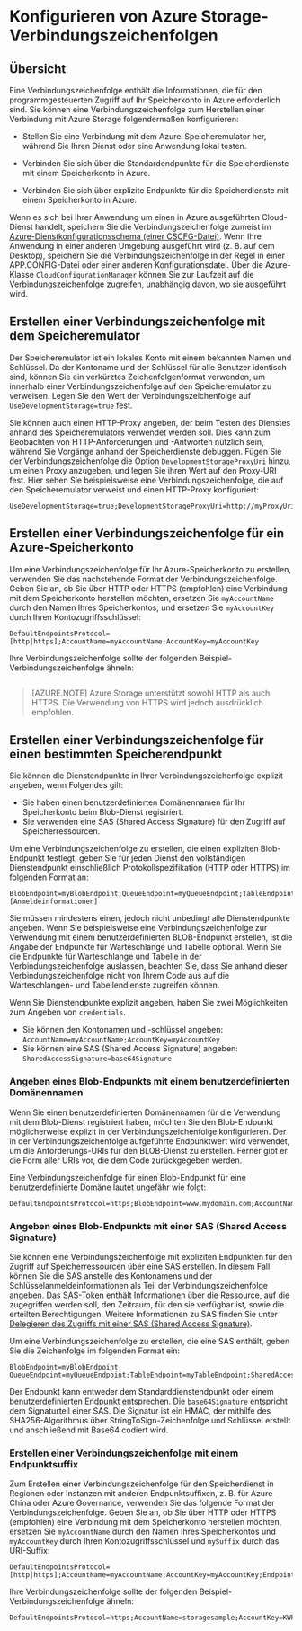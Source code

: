 ﻿<properties 
	pageTitle="Konfigurieren von Azure-Verbindungszeichenfolgen" 
	description="Erfahren Sie, wie Sie Verbindungszeichenfolgen zum Speicherkonto in Azure konfigurieren." 
	services="storage" 
	documentationCenter="" 
	authors="tamram" 
	manager="adinah" 
	editor="cgronlun"/>

<tags 
	ms.service="storage" 
	ms.workload="storage" 
	ms.tgt_pltfrm="na" 
	ms.devlang="na" 
	ms.topic="article" 
	ms.date="02/20/2015" 
	ms.author="tamram"/>

# Konfigurieren von Azure Storage-Verbindungszeichenfolgen

## Übersicht

Eine Verbindungszeichenfolge enthält die Informationen, die für den programmgesteuerten Zugriff auf Ihr Speicherkonto in Azure erforderlich sind. Sie können eine Verbindungszeichenfolge zum Herstellen einer Verbindung mit Azure Storage folgendermaßen konfigurieren:

- Stellen Sie eine Verbindung mit dem Azure-Speicheremulator her, während Sie Ihren Dienst oder eine Anwendung lokal testen.

- Verbinden Sie sich über die Standardendpunkte für die Speicherdienste mit einem Speicherkonto in Azure.

- Verbinden Sie sich über explizite Endpunkte für die Speicherdienste mit einem Speicherkonto in Azure.

Wenn es sich bei Ihrer Anwendung um einen in Azure ausgeführten Cloud-Dienst handelt, speichern Sie die Verbindungszeichenfolge zumeist im [Azure-Dienstkonfigurationsschema (einer CSCFG-Datei)](https://msdn.microsoft.com/library/ee758710.aspx). Wenn Ihre Anwendung in einer anderen Umgebung ausgeführt wird (z. B. auf dem Desktop), speichern Sie die Verbindungszeichenfolge in der Regel in einer APP.CONFIG-Datei oder einer anderen Konfigurationsdatei. Über die Azure-Klasse  `CloudConfigurationManager` können Sie zur Laufzeit auf die Verbindungszeichenfolge zugreifen, unabhängig davon, wo sie ausgeführt wird.

## Erstellen einer Verbindungszeichenfolge mit dem Speicheremulator

Der Speicheremulator ist ein lokales Konto mit einem bekannten Namen und Schlüssel. Da der Kontoname und der Schlüssel für alle Benutzer identisch sind, können Sie ein verkürztes Zeichenfolgenformat verwenden, um innerhalb einer Verbindungszeichenfolge auf den Speicheremulator zu verweisen. Legen Sie den Wert der Verbindungszeichenfolge auf  `UseDevelopmentStorage=true` fest.

Sie können auch einen HTTP-Proxy angeben, der beim Testen des Dienstes anhand des Speicheremulators verwendet werden soll. Dies kann zum Beobachten von HTTP-Anforderungen und -Antworten nützlich sein, während Sie Vorgänge anhand der Speicherdienste debuggen. Fügen Sie der Verbindungszeichenfolge die Option  `DevelopmentStorageProxyUri` hinzu, um einen Proxy anzugeben, und legen Sie ihren Wert auf den Proxy-URI fest. Hier sehen Sie beispielsweise eine Verbindungszeichenfolge, die auf den Speicheremulator verweist und einen HTTP-Proxy konfiguriert:

    UseDevelopmentStorage=true;DevelopmentStorageProxyUri=http://myProxyUri

## Erstellen einer Verbindungszeichenfolge für ein Azure-Speicherkonto

Um eine Verbindungszeichenfolge für Ihr Azure-Speicherkonto zu erstellen, verwenden Sie das nachstehende Format der Verbindungszeichenfolge. Geben Sie an, ob Sie über HTTP oder HTTPS (empfohlen) eine Verbindung mit dem Speicherkonto herstellen möchten, ersetzen Sie  `myAccountName` durch den Namen Ihres Speicherkontos, und ersetzen Sie  `myAccountKey` durch Ihren Kontozugriffsschlüssel:

    DefaultEndpointsProtocol=[http|https];AccountName=myAccountName;AccountKey=myAccountKey

Ihre Verbindungszeichenfolge sollte der folgenden Beispiel-Verbindungszeichenfolge ähneln:

```        DefaultEndpointsProtocol=https;AccountName=storagesample;AccountKey=KWPLd0rpW2T0U7K2pVpF8rYr1BgYtB7wYQw33AYiXeUoquiaY6o0TWqduxmPHlqeCNZ3LU0DHptbeIAy5l/Yhg==
```

> [AZURE.NOTE] Azure Storage unterstützt sowohl HTTP als auch HTTPS. Die Verwendung von HTTPS wird jedoch ausdrücklich empfohlen.
    
## Erstellen einer Verbindungszeichenfolge für einen bestimmten Speicherendpunkt

Sie können die Dienstendpunkte in Ihrer Verbindungszeichenfolge explizit angeben, wenn Folgendes gilt:

- Sie haben einen benutzerdefinierten Domänennamen für Ihr Speicherkonto beim Blob-Dienst registriert.
- Sie verwenden eine SAS (Shared Access Signature) für den Zugriff auf Speicherressourcen.

Um eine Verbindungszeichenfolge zu erstellen, die einen expliziten Blob-Endpunkt festlegt, geben Sie für jeden Dienst den vollständigen Dienstendpunkt einschließlich Protokollspezifikation (HTTP oder HTTPS) im folgenden Format an:

``` 
BlobEndpoint=myBlobEndpoint;QueueEndpoint=myQueueEndpoint;TableEndpoint=myTableEndpoint;FileEndpoint=myFileEndpoint;[Anmeldeinformationen]
```

Sie müssen mindestens einen, jedoch nicht unbedingt alle Dienstendpunkte angeben. Wenn Sie beispielsweise eine Verbindungszeichenfolge zur Verwendung mit einem benutzerdefinierten BLOB-Endpunkt erstellen, ist die Angabe der Endpunkte für Warteschlange und Tabelle optional. Wenn Sie die Endpunkte für Warteschlange und Tabelle in der Verbindungszeichenfolge auslassen, beachten Sie, dass Sie anhand dieser Verbindungszeichenfolge nicht von Ihrem Code aus auf die Warteschlangen- und Tabellendienste zugreifen können.

Wenn Sie Dienstendpunkte explizit angeben, haben Sie zwei Möglichkeiten zum Angeben von  `credentials`.

- Sie können den Kontonamen und -schlüssel angeben: `AccountName=myAccountName;AccountKey=myAccountKey` 
- Sie können eine SAS (Shared Access Signature) angeben: `SharedAccessSignature=base64Signature`

### Angeben eines Blob-Endpunkts mit einem benutzerdefinierten Domänennamen 

Wenn Sie einen benutzerdefinierten Domänennamen für die Verwendung mit dem Blob-Dienst registriert haben, möchten Sie den Blob-Endpunkt möglicherweise explizit in der Verbindungszeichenfolge konfigurieren. Der in der Verbindungszeichenfolge aufgeführte Endpunktwert wird verwendet, um die Anforderungs-URIs für den BLOB-Dienst zu erstellen. Ferner gibt er die Form aller URIs vor, die dem Code zurückgegeben werden. 

Eine Verbindungszeichenfolge für einen Blob-Endpunkt für eine benutzerdefinierte Domäne lautet ungefähr wie folgt:

```
DefaultEndpointsProtocol=https;BlobEndpoint=www.mydomain.com;AccountName=storagesample;AccountKey=KWPLd0rpW2T0U7K2pVpF8rYr1BgYtB7wYQw33AYiXeUoquiaY6o0TWqduxmPHlqeCNZ3LU0DHptbeIAy5l/Yhg== 
```

### Angeben eines Blob-Endpunkts mit einer SAS (Shared Access Signature) 

Sie können eine Verbindungszeichenfolge mit expliziten Endpunkten für den Zugriff auf Speicherressourcen über eine SAS erstellen. In diesem Fall können Sie die SAS anstelle des Kontonamens und der Schlüsselanmeldeinformationen als Teil der Verbindungszeichenfolge angeben. Das SAS-Token enthält Informationen über die Ressource, auf die zugegriffen werden soll, den Zeitraum, für den sie verfügbar ist, sowie die erteilten Berechtigungen. Weitere Informationen zu SAS finden Sie unter [Delegieren des Zugriffs mit einer SAS (Shared Access Signature)](https://msdn.microsoft.com/library/ee395415.aspx).

Um eine Verbindungszeichenfolge zu erstellen, die eine SAS enthält, geben Sie die Zeichenfolge im folgenden Format ein:

    BlobEndpoint=myBlobEndpoint; QueueEndpoint=myQueueEndpoint;TableEndpoint=myTableEndpoint;SharedAccessSignature=base64Signature

Der Endpunkt kann entweder dem Standarddienstendpunkt oder einem benutzerdefinierten Endpunkt entsprechen. Die `base64Signature` entspricht dem Signaturteil einer SAS. Die Signatur ist ein HMAC, der mithilfe des SHA256-Algorithmus über StringToSign-Zeichenfolge und Schlüssel erstellt und anschließend mit Base64 codiert wird.

### Erstellen einer Verbindungszeichenfolge mit einem Endpunktsuffix

Zum Erstellen einer Verbindungszeichenfolge für den Speicherdienst in Regionen oder Instanzen mit anderen Endpunktsuffixen, z. B. für Azure China oder Azure Governance, verwenden Sie das folgende Format der Verbindungszeichenfolge. Geben Sie an, ob Sie über HTTP oder HTTPS (empfohlen) eine Verbindung mit dem Speicherkonto herstellen möchten, ersetzen Sie  `myAccountName` durch den Namen Ihres Speicherkontos und  `myAccountKey` durch Ihren Kontozugriffsschlüssel und  `mySuffix` durch das URI-Suffix:


	DefaultEndpointsProtocol=[http|https];AccountName=myAccountName;AccountKey=myAccountKey;EndpointSuffix=mySuffix;


Ihre Verbindungszeichenfolge sollte der folgenden Beispiel-Verbindungszeichenfolge ähneln:

	DefaultEndpointsProtocol=https;AccountName=storagesample;AccountKey=KWPLd0rpW2T0U7K2pVpF8rYr1BgYtR7wYQk33AYiXeUoquiaY6o0TWqduxmPHlqeCNZ3LU0DHptbeIHy5l/Yhg==;EndpointSuffix=core.chinacloudapi.cn;


<!--HONumber=52-->